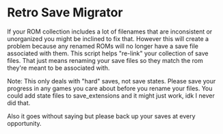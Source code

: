 # Retro Save Migrator


If your ROM collection includes a lot of filenames that are inconsistent or unorganized you might be inclined to fix that.
However this will create a problem because any renamed ROMs will no longer have a save file associated with them.
This script helps "re-link" your collection of save files. That just means renaming your save files so they match the rom they're meant to be associated with. 

Note: This only deals with "hard" saves, not save states. Please save your progress in any games you care about before you rename your files. 
You could add state files to save_extensions and it might just work, idk I never did that.

Also it goes without saying but please back up your saves at every opportunity. 
